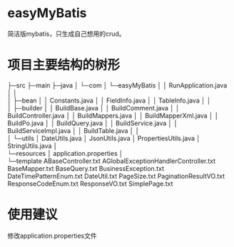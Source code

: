 # easyMyBatis
简洁版mybatis，只生成自己想用的crud。
# 项目主要结构的树形
├─src
   ├─main
      ├─java
      │  └─com
      │      └─easyMyBatis
      │          │  RunApplication.java
      │          │  
      │          ├─bean
      │          │      Constants.java
      │          │      FieldInfo.java
      │          │      TableInfo.java
      │          │      
      │          ├─builder
      │          │      BuildBase.java
      │          │      BuildComment.java
      │          │      BuildController.java
      │          │      BuildMappers.java
      │          │      BuildMapperXml.java
      │          │      BuildPo.java
      │          │      BuildQuery.java
      │          │      BuildService.java
      │          │      BuildServiceImpl.java
      │          │      BuildTable.java
      │          │      
      │          └─utils
      │                  DateUtils.java
      │                  JsonUtils.java
      │                  PropertiesUtils.java
      │                  StringUtils.java
      │                  
      └─resources
          │  application.properties
          │  
          └─template
                  ABaseController.txt
                  AGlobalExceptionHandlerController.txt
                  BaseMapper.txt
                  BaseQuery.txt
                  BusinessException.txt
                  DateTimePatternEnum.txt
                  DateUtil.txt
                  PageSize.txt
                  PaginationResultVO.txt
                  ResponseCodeEnum.txt
                  ResponseVO.txt
                  SimplePage.txt             
# 使用建议
修改application.properties文件
